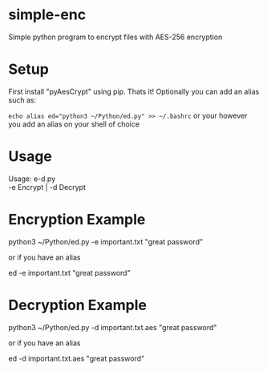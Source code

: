 # simple-enc
Simple python program to encrypt files with AES-256 encryption

# Setup
First install "pyAesCrypt" using pip.
Thats it!
Optionally you can add an alias such as: 

```echo alias ed="python3 ~/Python/ed.py" >> ~/.bashrc```
or your however you add an alias on your shell of choice

# Usage
Usage: e-d.py <arg> <file> <password>      
  -e      Encrypt   |   -d      Decrypt
  
# Encryption Example
  
python3 ~/Python/ed.py -e important.txt "great password"
  
or if you have an alias
  
ed -e important.txt "great password"
  
# Decryption Example
  
python3 ~/Python/ed.py -d important.txt.aes "great password"
  
or if you have an alias
  
ed -d important.txt.aes "great password"
